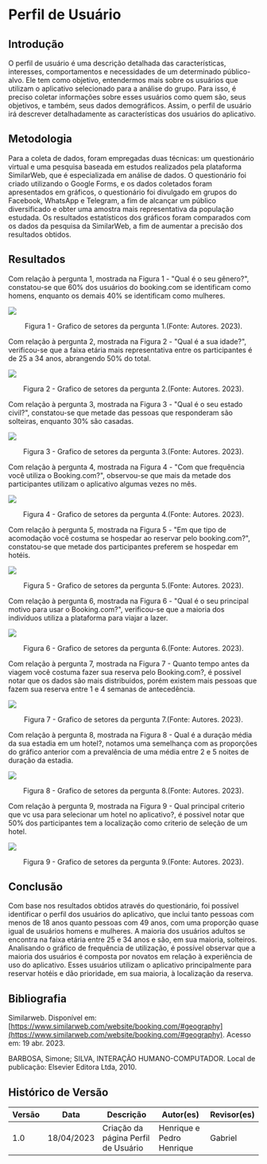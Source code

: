 # Perfil de Usuário

## Introdução

O perfil de usuário é uma descrição detalhada das características, interesses, comportamentos e necessidades de um determinado público-alvo. Ele tem como objetivo, entendermos mais sobre os usuários que utilizam o aplicativo selecionado para a análise do grupo. Para isso, é preciso coletar informações sobre esses usuários como quem são, seus objetivos, e também, seus dados demográficos. Assim, o perfil de usuário irá descrever detalhadamente as características dos usuários do aplicativo.

## Metodologia

Para a coleta de dados, foram empregadas duas técnicas: um questionário virtual e uma pesquisa baseada em estudos realizados pela plataforma SimilarWeb, que é especializada em análise de dados. O questionário foi criado utilizando o Google Forms, e os dados coletados foram apresentados em gráficos, o questionário foi divulgado em grupos do Facebook, WhatsApp e Telegram, a fim de alcançar um público diversificado e obter uma amostra mais representativa da população estudada. Os resultados estatísticos dos gráficos foram comparados com os dados da pesquisa da SimilarWeb, a fim de aumentar a precisão dos resultados obtidos.

## Resultados

Com relação à pergunta 1, mostrada na Figura 1 - "Qual é o seu gênero?", constatou-se que 60% dos usuários do booking.com se identificam como homens, enquanto os demais 40% se identificam como mulheres.

<img src="../../assets/graficosQuestionario/genero.png"/>
<p style="text-align: center">Figura 1 - Grafico de setores da pergunta 1.(Fonte: Autores. 2023).</p>

Com relação à pergunta 2, mostrada na Figura 2 - "Qual é a sua idade?", verificou-se que a faixa etária mais representativa entre os participantes é de 25 a 34 anos, abrangendo 50% do total.

<img src="../../assets/graficosQuestionario/idade.png"/>
<p style="text-align: center">Figura 2 - Grafico de setores da pergunta 2.(Fonte: Autores. 2023).</p>

Com relação à pergunta 3, mostrada na Figura 3 - "Qual é o seu estado civil?", constatou-se que metade das pessoas que responderam são solteiras, enquanto 30% são casadas.

<img src="../../assets/graficosQuestionario/estadoCivil.png"/>
<p style="text-align: center">Figura 3 - Grafico de setores da pergunta 3.(Fonte: Autores. 2023).</p>

Com relação à pergunta 4, mostrada na Figura 4 - "Com que frequência você utiliza o Booking.com?", observou-se que mais da metade dos participantes utilizam o aplicativo algumas vezes no mês.

<img src="../../assets/graficosQuestionario/frequenciaApp.png"/>
<p style="text-align: center">Figura 4 - Grafico de setores da pergunta 4.(Fonte: Autores. 2023).</p>

Com relação à pergunta 5, mostrada na Figura 5 - "Em que tipo de acomodação você costuma se hospedar ao reservar pelo booking.com?", constatou-se que metade dos participantes preferem se hospedar em hotéis.

<img src="../../assets/graficosQuestionario/tipoAcomodacao.png"/>
<p style="text-align: center">Figura 5 - Grafico de setores da pergunta 5.(Fonte: Autores. 2023).</p>

Com relação à pergunta 6, mostrada na Figura 6 - "Qual é o seu principal motivo para usar o Booking.com?", verificou-se que a maioria dos indivíduos utiliza a plataforma para viajar a lazer.

<img src="../../assets/graficosQuestionario/principalMotivo.png"/>
<p style="text-align: center">Figura 6 - Grafico de setores da pergunta 6.(Fonte: Autores. 2023).</p>

Com relação à pergunta 7, mostrada na Figura 7 - Quanto tempo antes da viagem você costuma fazer sua reserva pelo Booking.com?, é possivel notar que os dados são mais distribuidos, porém existem mais pessoas que fazem sua reserva entre 1 e 4 semanas de antecedência.

<img src="../../assets/graficosQuestionario/antesDaViagem.png"/>
<p style="text-align: center">Figura 7 - Grafico de setores da pergunta 7.(Fonte: Autores. 2023).</p>

Com relação à pergunta 8, mostrada na Figura 8 - Qual é a duração média da sua estadia em um hotel?, notamos uma semelhança com as proporções do gráfico anterior com a prevalência de uma média entre 2 e 5 noites de duração da estadia.

<img src="../../assets/graficosQuestionario/tempoEstadia.png"/>
<p style="text-align: center">Figura 8 - Grafico de setores da pergunta 8.(Fonte: Autores. 2023).</p>

Com relação à pergunta 9, mostrada na Figura 9 - Qual principal criterio que vc usa para selecionar um hotel no aplicativo?, é possivel notar que 50% dos participantes tem a localização como criterio de seleção de um hotel.

<img src="../../assets/graficosQuestionario/criterioEscolhaHotel.png"/>
<p style="text-align: center">Figura 9 - Grafico de setores da pergunta 9.(Fonte: Autores. 2023).</p>

## Conclusão

Com base nos resultados obtidos através do questionário, foi possível identificar o perfil dos usuários do aplicativo, que inclui tanto pessoas com menos de 18 anos quanto pessoas com 49 anos, com uma proporção quase igual de usuários homens e mulheres. A maioria dos usuários adultos se encontra na faixa etária entre 25 e 34 anos e são, em sua maioria, solteiros. Analisando o gráfico de frequência de utilização, é possível observar que a maioria dos usuários é composta por novatos em relação à experiência de uso do aplicativo. Esses usuários utilizam o aplicativo principalmente para reservar hotéis e dão prioridade, em sua maioria, à localização da reserva.

## Bibliografia

Similarweb. Disponível em: [https://www.similarweb.com/website/booking.com/#geography](https://www.similarweb.com/website/booking.com/#geography). Acesso em: 19 abr. 2023.

BARBOSA, Simone; SILVA, INTERAÇÃO HUMANO-COMPUTADOR. Local de publicação: Elsevier Editora Ltda, 2010.

## Histórico de Versão

| Versão | Data       | Descrição                             | Autor(es)                 | Revisor(es) |
| ------- | ---------- | --------------------------------------- | ------------------------- | ----------- |
| 1.0     | 18/04/2023 | Criação da página Perfil de Usuário | Henrique e Pedro Henrique | Gabriel     |
